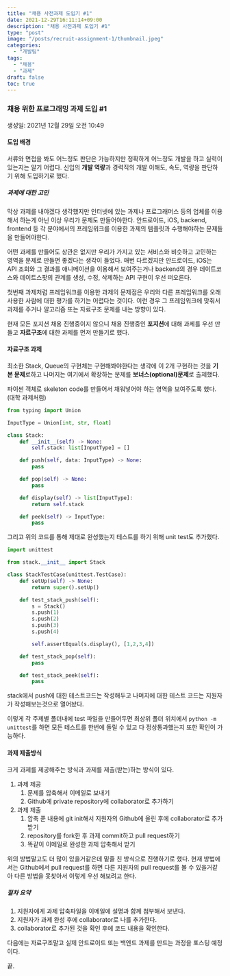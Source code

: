 ```yaml
---
title: "채용 사전과제 도입기 #1"
date: 2021-12-29T16:11:14+09:00
description: "채용 사전과제 도입기 #1"
type: "post"
image: "/posts/recruit-assignment-1/thumbnail.jpeg"
categories: 
  - "개발팀"
tags:
  - "채용"
  - "과제"
draft: false
toc: true
---
```


### 채용 위한 프로그래밍 과제 도입 #1

생성일: 2021년 12월 29일 오전 10:49

#### 도입 배경

서류와 면접을 봐도 어느정도 판단은 가능하지만 정확하게 어느정도 개발을 하고 실력이 있는지는 알기 어렵다. 신입의 **개발 역량**과 경력직의 개발 이해도, 속도, 역량을 판단하기 위해 도입하기로 했다.

##### 과제에 대한 고민

막상 과제를 내야겠다 생각했지만 인터넷에 있는 과제나 프로그래머스 등의 업체를 이용해서 하는게 아닌 이상 우리가 문제도 만들어야한다. 안드로이드, iOS, backend, frontend 등 각 분야에서의 프레임워크를 이용한 과제의 템플릿과 수행해야하는 문제들을 만들어야한다.

어떤 과제를 만들어도 상관은 없지만 우리가 가지고 있는 서비스와 비슷하고 고민하는 영역을 문제로 만들면 좋겠다는 생각이 들었다. 매번 다르겠지만 안드로이드, iOS는 API 조회와 그 결과를 애니메이션을 이용해서 보여주는거나 backend의 경우 데이트코스와 데이트스팟의 관계를 생성, 수정, 삭제하는 API 구현이 우선 떠오른다.

첫번째 과제처럼 프레임워크를 이용한 과제의 문제점은 우리와 다른 프레임워크를 오래 사용한 사람에 대한 평가를 하기는 어렵다는 것이다. 이런 경우 그 프레임워크에 맞춰서 과제를 주거나 알고리즘 또는 자료구조 문제를 내는 방향이 있다.

현재 모든 포지션 채용 진행중이지 않으니 채용 진행중인 **포지션**에 대해 과제를 우선 만들고 **자료구조**에 대한 과제를 먼저 만들기로 했다.

#### 자료구조 과제

최소한 Stack, Queue의 구현체는 구현해봐야한다는 생각에 이 2개 구현하는 것을 **기본 문제**로하고 나머지는 여기에서 확장하는 문제를 **보너스(optional)문제**로 출제했다.

파이썬 객체로 skeleton code를 만들어서 채워넣어야 하는 영역을 보여주도록 했다. (대학 과제처럼)

```python
from typing import Union

InputType = Union[int, str, float]

class Stack:
    def __init__(self) -> None:
        self.stack: list[InputType] = []

    def push(self, data: InputType) -> None:
        pass

    def pop(self) -> None:
        pass

    def display(self) -> list[InputType]:
        return self.stack

    def peek(self) -> InputType:
        pass
```

그리고 위의 코드를 통해 제대로 완성했는지 테스트를 하기 위해 unit test도 추가했다.

```python
import unittest

from stack.__init__ import Stack

class StackTestCase(unittest.TestCase):
    def setUp(self) -> None:
        return super().setUp()

    def test_stack_push(self):
        s = Stack()
        s.push(1)
        s.push(2)
        s.push(3)
        s.push(4)

        self.assertEqual(s.display(), [1,2,3,4])

    def test_stack_pop(self):
        pass

    def test_stack_peek(self):
        pass
```

stack에서 push에 대한 테스트코드는 작성해두고 나머지에 대한 테스트 코드는 지원자가 작성해보는것으로 열어놨다.

이렇게 각 주제별 폴더내에 test 파일을 만들어두면 최상위 폴더 위치에서 `python -m unittest`를 하면 모든 테스트를 한번에 돌릴 수 있고 다 정상통과했는지 또한 확인이 가능하다.

#### 과제 제출방식

크게 과제를 제공해주는 방식과 과제를 제출(받는)하는 방식이 있다.

1. 과제 제공
    1. 문제를 압축해서 이메일로 보내기
    2. Github에 private repository에 collaborator로 추가하기
2. 과제 제출
    1. 압축 푼 내용에 git init해서 지원자의 Github에 올린 후에 collaborator로 추가받기
    2. repository를 fork한 후 과제 commit하고 pull request하기
    3. 똑같이 이메일로 완성한 과제 압축해서 받기


위의 방법말고도 더 많이 있을거같은데 밑줄 친 방식으로 진행하기로 했다. 현재 방법에서는 Github에서 pull request를 하면 다른 지원자의 pull request를 볼 수 있을거같아 다른 방법을 못찾아서 이렇게 우선 해보려고 한다.

##### 절차 요약

1. 지원자에게 과제 압축파일을 이메일에 설명과 함께 첨부해서 보낸다.
2. 지원자가 과제 완성 후에 collaborator로 나를 추가한다.
3. collaborator로 추가된 것을 확인 후에 코드 내용을 확인한다.


다음에는 자료구조말고 실제 안드로이드 또는 백엔드 과제를 만드는 과정을 포스팅 예정이다.

끝.